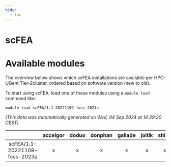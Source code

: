 ```yaml
---
hide:
  - toc
---
```


scFEA
=====

# Available modules


The overview below shows which scFEA installations are available per HPC-UGent Tier-2cluster, ordered based on software version (new to old).

To start using scFEA, load one of these modules using a `module load` command like:

```shell
module load scFEA/1.1-20221109-foss-2023a
```

*(This data was automatically generated on Wed, 04 Sep 2024 at 14:29:20 CEST)*  

| |accelgor|doduo|donphan|gallade|joltik|shinx|skitty|
| :---: | :---: | :---: | :---: | :---: | :---: | :---: | :---: |
|scFEA/1.1-20221109-foss-2023a|x|x|x|x|x|x|x|
